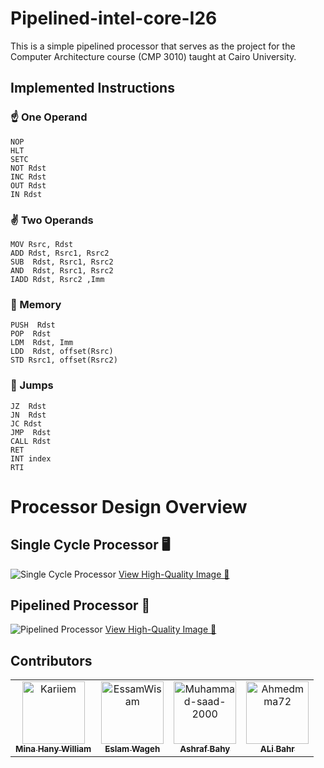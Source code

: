 # Pipelined-intel-core-I26
This is a simple pipelined processor that serves as the project for the Computer Architecture course (CMP 3010) taught at Cairo University.

## Implemented Instructions
### ☝️ One Operand
```
NOP
HLT
SETC
NOT Rdst
INC Rdst
OUT Rdst
IN Rdst
```
### ✌️ Two Operands
```
MOV Rsrc, Rdst
ADD Rdst, Rsrc1, Rsrc2
SUB  Rdst, Rsrc1, Rsrc2
AND  Rdst, Rsrc1, Rsrc2
IADD Rdst, Rsrc2 ,Imm
```

### 💾 Memory
```
PUSH  Rdst
POP  Rdst
LDM  Rdst, Imm
LDD  Rdst, offset(Rsrc)
STD Rsrc1, offset(Rsrc2)
```

### 🦘 Jumps
```
JZ  Rdst
JN  Rdst
JC Rdst
JMP  Rdst
CALL Rdst
RET
INT index
RTI
```

# Processor Design Overview

## Single Cycle Processor 🖥️

![Single Cycle Processor](path/to/your/single_cycle_image.png)
[View High-Quality Image 📸](https://miro.com/app/board/uXjVL8SgfTs=/)

## Pipelined Processor 🔄

![Pipelined Processor](path/to/your/pipelined_image.png)
[View High-Quality Image 📸](https://miro.com/app/board/uXjVL0KtqO8=/)


## Contributors
<!-- readme: collaborators -start -->
<table>
<tr>
    <td align="center">
        <a href="https://github.com/Mina-H-William">
            <img src="https://avatars.githubusercontent.com/u/118685507?v=4" width="100;" alt="Kariiem"/>
            <br />
            <sub><b>Mina Hany William</b></sub>
        </a>
    </td>
    <td align="center">
        <a href="https://github.com/eslamwageh">
            <img src="https://avatars.githubusercontent.com/u/53353517?v=4" width="100;" alt="EssamWisam"/>
            <br />
            <sub><b>Eslam Wageh</b></sub>
        </a>
    </td>
    <td align="center">
        <a href="https://github.com/Ashraf-Bahy">
            <img src="https://avatars.githubusercontent.com/u/111181298?v=4" width="100;" alt="Muhammad-saad-2000"/>
            <br />
            <sub><b>Ashraf Bahy</b></sub>
        </a>
    </td>
    <td align="center">
        <a href="https://github.com/ali-bahr">
            <img src="https://avatars.githubusercontent.com/u/125573715?v=4" width="100;" alt="Ahmedmma72"/>
            <br />
            <sub><b>ALi Bahr</b></sub>
        </a>
    </td></tr>
</table>
<!-- readme: collaborators -end -->
